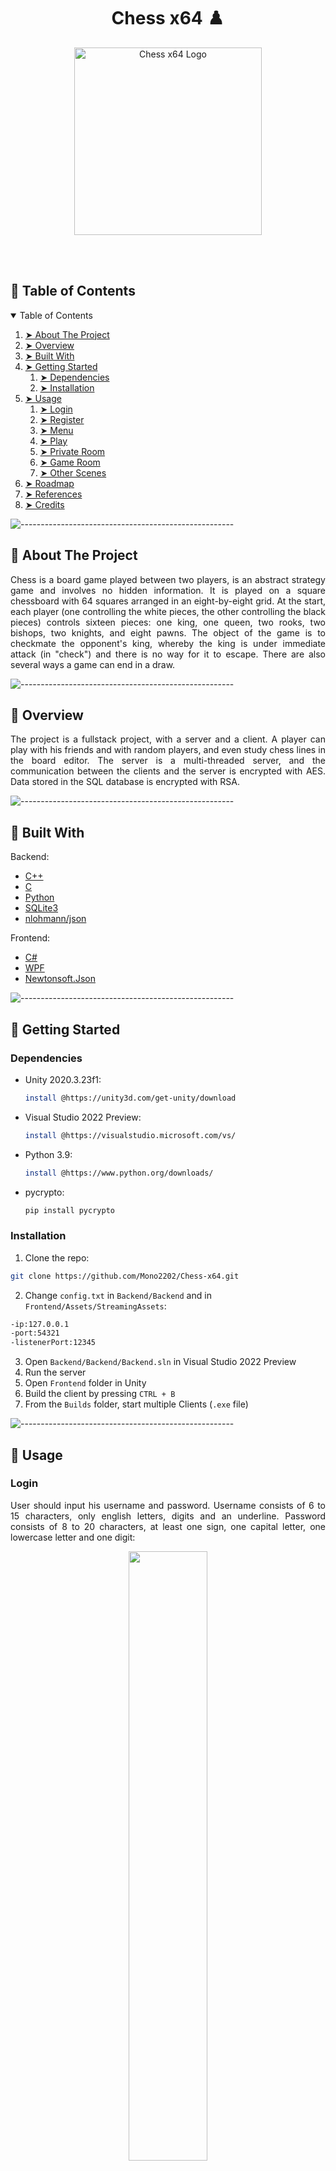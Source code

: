 <h1 align="center"> Chess x64 ♟️</h1>

<p align="center"> 
  <img src="https://user-images.githubusercontent.com/69368659/166502144-59a33aca-6eea-4890-9f75-385fd6f3441c.png" alt="Chess x64 Logo" height="300" width="300">
</p>

<br></br>



<!-- TABLE OF CONTENTS -->
<h2 id="table-of-contents"> 🐘 Table of Contents</h2>

<details open="open">
  <summary>Table of Contents</summary>
  <ol>
    <li><a href="#about-the-project"> ➤ About The Project</a></li>
    <li><a href="#overview"> ➤ Overview</a></li>
    <li><a href="#built-with"> ➤ Built With</a></li>
    <li>
      <a href="#getting-started"> ➤ Getting Started</a>
      <ol>
      <li>
        <a href="#dependencies"> ➤ Dependencies</a>
      </li>
      <li>
        <a href="#installation"> ➤ Installation</a>
      </li>
      </ol>
    </li>
    <li>
      <a href="#usage"> ➤ Usage </a>
      <ol>
      <li>
        <a href="#login"> ➤ Login</a>
      </li>
      <li>
        <a href="#register"> ➤ Register</a>
      </li>
      <li>
        <a href="#menu"> ➤ Menu</a>
      </li>
      <li>
        <a href="#play"> ➤ Play</a>
      </li>
      <li>
        <a href="#private-room"> ➤ Private Room</a>
      </li>
      <li>
        <a href="#game-room"> ➤ Game Room</a>
      </li>
      <li>
        <a href="#other-scenes"> ➤ Other Scenes</a>
      </li>
      </ol>
    </li>
    <li><a href="#roadmap"> ➤ Roadmap</a></li>
    <li><a href="#references"> ➤ References</a></li>
    <li><a href="#credits"> ➤ Credits</a></li>
  </ol>
</details>



![-----------------------------------------------------](https://raw.githubusercontent.com/andreasbm/readme/master/assets/lines/rainbow.png)

<!-- ABOUT THE PROJECT -->
<h2 id="about-the-project"> 🐎 About The Project</h2>
<p align="justify"> 
  Chess is a board game played between two players, is an abstract strategy game and involves no hidden information. It is played on a square chessboard with 64 squares arranged in an eight-by-eight grid. At the start, each player (one controlling the white pieces, the other controlling the black pieces) controls sixteen pieces: one king, one queen, two rooks, two bishops, two knights, and eight pawns. The object of the game is to checkmate the opponent's king, whereby the king is under immediate attack (in "check") and there is no way for it to escape. There are also several ways a game can end in a draw.
</p>



![-----------------------------------------------------](https://raw.githubusercontent.com/andreasbm/readme/master/assets/lines/rainbow.png)

<!-- OVERVIEW -->
<h2 id="overview"> 🦅 Overview</h2>
<p align="justify">
    The project is a fullstack project, with a server and a client. A player can play with his friends and with random players, and even study chess lines in the board editor. The server is a multi-threaded server, and the communication between the clients and the server is encrypted with AES. Data stored in the SQL database is encrypted with RSA.
</p>



![-----------------------------------------------------](https://raw.githubusercontent.com/andreasbm/readme/master/assets/lines/rainbow.png)

<!-- BUILT WITH -->
<h2 id="built-with"> 🐫 Built With</h2>

Backend:
* [C++](https://isocpp.org/)
* [C](https://www.gnu.org/software/gnu-c-manual/)
* [Python](https://www.python.org/)
* [SQLite3](https://www.sqlite.org/index.html)
* [nlohmann/json](https://github.com/nlohmann/json)

Frontend:
* [C#](https://docs.microsoft.com/en-us/dotnet/csharp/)
* [WPF](https://docs.microsoft.com/en-us/dotnet/desktop/wpf/?view=netdesktop-5.0)
* [Newtonsoft.Json](https://www.newtonsoft.com/json)


![-----------------------------------------------------](https://raw.githubusercontent.com/andreasbm/readme/master/assets/lines/rainbow.png)

<!-- GETTING STARTED -->
<h2 id="getting-started"> 🐤 Getting Started</h2>


<h3 id="dependencies"> Dependencies</h3>

* Unity 2020.3.23f1:
  ```sh
  install @https://unity3d.com/get-unity/download
  ```
* Visual Studio 2022 Preview:
  ```sh
  install @https://visualstudio.microsoft.com/vs/
  ```
* Python 3.9:
  ```sh
  install @https://www.python.org/downloads/
  ```
* pycrypto:
  ```py
  pip install pycrypto
  ```


<h3 id="installation"> Installation</h3>

1. Clone the repo:
  ```sh
  git clone https://github.com/Mono2202/Chess-x64.git
  ```
2. Change ```config.txt``` in ```Backend/Backend``` and in ```Frontend/Assets/StreamingAssets```:
  ```sh
  -ip:127.0.0.1
  -port:54321
  -listenerPort:12345
  ```
3. Open ```Backend/Backend/Backend.sln``` in Visual Studio 2022 Preview
4. Run the server
5. Open ```Frontend``` folder in Unity
6. Build the client by pressing ```CTRL + B```
7. From the ```Builds``` folder, start multiple Clients (```.exe``` file)



![-----------------------------------------------------](https://raw.githubusercontent.com/andreasbm/readme/master/assets/lines/rainbow.png)

<!-- USAGE -->
<h2 id="usage"> 🐁 Usage</h2>


<h3 id="login"> Login</h3>
<p align="justify">
    User should input his username and password. Username consists of 
    6 to 15 characters, only english letters, digits and an underline. Password
    consists of 8 to 20 characters, at least one sign, one capital letter, one 
    lowercase letter and one digit:
    <p align="center"> 
      <img src="https://user-images.githubusercontent.com/69368659/166525641-7c11f2bc-d642-442f-8462-415ddeef1bef.png" width="50%">
    </p>
</p>


<h3 id="register"> Register</h3>
<p align="justify">
    User should input new username, password and email. Email should be a valid 
    email address:
    <p align="center"> 
      <img src="https://user-images.githubusercontent.com/69368659/166527593-16e93895-1563-4a40-8217-5b06a25933de.png" width="50%">
    </p>
</p>


<h3 id="menu"> Menu</h3>
<p align="justify">
    User can access to other scenes:
    <p align="center"> 
      <img src="https://user-images.githubusercontent.com/69368659/166529956-43351533-b637-4c8c-ba49-718c42461e90.png" width="50%">
    </p>
</p>


<h3 id="play"> Play</h3>
<p align="justify">
    User can join a private room, create a private room or join a random room:
    <p align="center"> 
      <img src="https://user-images.githubusercontent.com/69368659/166531416-73d27a8a-e896-418b-89bd-41c54d9426f5.png" width="50%">
    </p>
</p>


<h3 id="private-room"> Private Room</h3>
<p align="justify">
    User can copy to his clipboard the room code, and wait for a friend to join 
    the room:
    <p align="center"> 
      <img src="https://user-images.githubusercontent.com/69368659/166533109-e716689a-42e7-496f-a99a-c32a8ae53a84.png" width="50%">
    </p>
</p>


<h3 id="game-room"> Game Room</h3>
<p align="justify">
    Chess game between 2 players occurs:
    <p align="center"> 
      <img src="https://user-images.githubusercontent.com/69368659/166534951-13f95fdb-5385-4219-a24e-655c2d2fd7d9.png" width="50%">
    </p>
</p>


<h3 id="other-scenes"> Other Scenes</h3>
<p align="justify">
    There are more scenes in the project, for example: the board editor scene, user statistics scene, 
    match history scene, search player scene etc.
</p>



![-----------------------------------------------------](https://raw.githubusercontent.com/andreasbm/readme/master/assets/lines/rainbow.png)

<!-- ROADMAP -->
<h2 id="roadmap"> 🦌 Roadmap</h2>

- [ ] Fix lag
- [ ] Improve board editor to show full engine lines
- [ ] Add chess board customization
- [ ] Ability for user to change engine depth
- [ ] Add option to play vs. AI @ different levels



![-----------------------------------------------------](https://raw.githubusercontent.com/andreasbm/readme/master/assets/lines/rainbow.png)

<!-- REFERENCES -->
<h2 id="references"> 🦉 References</h2>

* Wikipedia.org, "Unity (game engine)". [Online]:
https://en.wikipedia.org/wiki/Unity_(game_engine)

* Wikipedia.org, "Advanced Encryption Standard". [Online]:
https://en.wikipedia.org/wiki/Advanced_Encryption_Standard

* Wikipedia.org, "RSA (cryptosystem)". [Online]:
https://en.wikipedia.org/wiki/RSA_(cryptosystem)

* Wikipedia.org, "Chess". [Online]:
https://en.wikipedia.org/wiki/Chess



![-----------------------------------------------------](https://raw.githubusercontent.com/andreasbm/readme/master/assets/lines/rainbow.png)

<!-- CREDITS -->
<h2 id="credits"> 🐆 Credits</h2>
Ron Monosevich
<br></br>

[![GitHub Badge](https://img.shields.io/badge/GitHub-100000?style=for-the-badge&logo=github&logoColor=white)](https://github.com/Mono2202)
[![LinkedIn Badge](https://img.shields.io/badge/LinkedIn-0077B5?style=for-the-badge&logo=linkedin&logoColor=white)](https://www.linkedin.com/in/ron-monosevich-214754220/)
